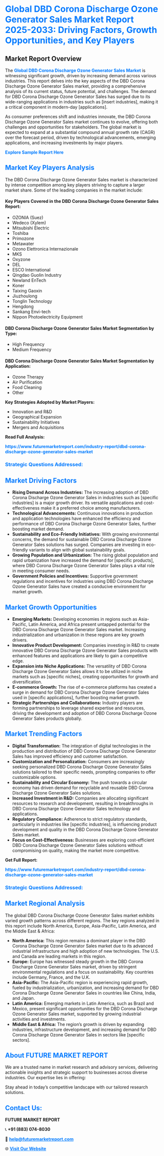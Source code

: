 <h1 style="color: #007BFF;">Global DBD Corona Discharge Ozone Generator Sales Market Report 2025-2033: Driving Factors, Growth Opportunities, and Key Players</h1>

<section id="overview">
<h2>Market Report Overview</h2>
<p>The <a href="https://www.futuremarketreport.com/industry-report/dbd-corona-discharge-ozone-generator-sales-market" style="color: #007BFF; text-decoration: none;"><strong>Global DBD Corona Discharge Ozone Generator Sales Market</strong></a> is witnessing significant growth, driven by increasing demand across various industries. This report delves into the key aspects of the DBD Corona Discharge Ozone Generator Sales market, providing a comprehensive analysis of its current status, future potential, and challenges. The demand for DBD Corona Discharge Ozone Generator Sales has surged due to its wide-ranging applications in industries such as [insert industries], making it a critical component in modern-day [applications].</p>
<p>As consumer preferences shift and industries innovate, the DBD Corona Discharge Ozone Generator Sales market continues to evolve, offering both challenges and opportunities for stakeholders. The global market is expected to expand at a substantial compound annual growth rate (CAGR) over the forecast period, driven by technological advancements, emerging applications, and increasing investments by major players.</p>
</section>

<section id="overview">
<p><a href="https://www.futuremarketreport.com/request-sample/reportId=108945" style="color: #007BFF; text-decoration: none;"><strong>Explore Sample Report Here</strong></a></p>
</section>

<section id="key-players">
<h2 style="color: #007BFF;">Market Key Players Analysis</h2>
<p>The DBD Corona Discharge Ozone Generator Sales market is characterized by intense competition among key players striving to capture a larger market share. Some of the leading companies in the market include:</p>
<h4>Key Players Covered in the DBD Corona Discharge Ozone Generator Sales Report:</h4>
<ul><li>OZONIA (Suez)</li><li>Wedeco (Xylem)</li><li>Mitsubishi Electric</li><li>Toshiba</li><li>Primozone</li><li>Metawater</li><li>Ozono Elettronica Internazionale</li><li>MKS</li><li>Oxyzone</li><li>DEL</li><li>ESCO lnternational</li><li>Qingdao Guolin Industry</li><li>Newland EnTech</li><li>Koner</li><li>Taixing Gaoxin</li><li>Jiuzhoulong</li><li>Tonglin Technology</li><li>Hengdong</li><li>Sankang Envi-tech</li><li>Nippon Photoelectricity Equipment</li></ul>
<h4>DBD Corona Discharge Ozone Generator Sales Market Segmentation by Type:</h4>
<ul><li>High Frequency</li><li>Medium Frequency</li></ul>

<h4>DBD Corona Discharge Ozone Generator Sales Market Segmentation by Application:</h4>
<ul><li>Ozone Therapy</li><li>Air Purification</li><li>Food Cleaning</li><li>Other</li></ul>
<p><strong>Key Strategies Adopted by Market Players:</strong></p>
<ul>
<li>Innovation and R&D</li>
<li>Geographical Expansion</li>
<li>Sustainability Initiatives</li>
<li>Mergers and Acquisitions</li>
</ul>
</section>

<section>
<p><strong>Read Full Analysis: </strong></p><a href="https://www.futuremarketreport.com/industry-report/dbd-corona-discharge-ozone-generator-sales-market" style="color: #007BFF; text-decoration: none;"><strong>https://www.futuremarketreport.com/industry-report/dbd-corona-discharge-ozone-generator-sales-market</strong></a>
<h3 style="color: #007BFF;">Strategic Questions Addressed:</h3>
</section>

<section id="driving-factors">
<h2 style="color: #007BFF;">Market Driving Factors</h2>
<ul>
<li><strong>Rising Demand Across Industries:</strong> The increasing adoption of DBD Corona Discharge Ozone Generator Sales in industries such as [specific industries] is a major growth driver. Its versatile applications and cost-effectiveness make it a preferred choice among manufacturers.</li>
<li><strong>Technological Advancements:</strong> Continuous innovations in production and application technologies have enhanced the efficiency and performance of DBD Corona Discharge Ozone Generator Sales, further boosting market demand.</li>
<li><strong>Sustainability and Eco-Friendly Initiatives:</strong> With growing environmental concerns, the demand for sustainable DBD Corona Discharge Ozone Generator Sales solutions has surged. Companies are investing in eco-friendly variants to align with global sustainability goals.</li>
<li><strong>Growing Population and Urbanization:</strong> The rising global population and rapid urbanization have increased the demand for [specific products], where DBD Corona Discharge Ozone Generator Sales plays a vital role in meeting consumer needs.</li>
<li><strong>Government Policies and Incentives:</strong> Supportive government regulations and incentives for industries using DBD Corona Discharge Ozone Generator Sales have created a conducive environment for market growth.</li>
</ul>
</section>

<section id="growth-opportunities">
<h2 style="color: #007BFF;">Market Growth Opportunities</h2>
<ul>
<li><strong>Emerging Markets:</strong> Developing economies in regions such as Asia-Pacific, Latin America, and Africa present untapped potential for the DBD Corona Discharge Ozone Generator Sales market. Increasing industrialization and urbanization in these regions are key growth drivers.</li>
<li><strong>Innovative Product Development:</strong> Companies investing in R&D to create innovative DBD Corona Discharge Ozone Generator Sales products with enhanced features and applications are likely to gain a competitive edge.</li>
<li><strong>Expansion into Niche Applications:</strong> The versatility of DBD Corona Discharge Ozone Generator Sales allows it to be utilized in niche markets such as [specific niches], creating opportunities for growth and diversification.</li>
<li><strong>E-commerce Growth:</strong> The rise of e-commerce platforms has created a surge in demand for DBD Corona Discharge Ozone Generator Sales used in [specific applications], further boosting market growth.</li>
<li><strong>Strategic Partnerships and Collaborations:</strong> Industry players are forming partnerships to leverage shared expertise and resources, driving the development and adoption of DBD Corona Discharge Ozone Generator Sales products globally.</li>
</ul>
</section>

<section id="trending-factors">
<h2 style="color: #007BFF;">Market Trending Factors</h2>
<ul>
<li><strong>Digital Transformation:</strong> The integration of digital technologies in the production and distribution of DBD Corona Discharge Ozone Generator Sales has improved efficiency and customer satisfaction.</li>
<li><strong>Customization and Personalization:</strong> Consumers are increasingly seeking personalized DBD Corona Discharge Ozone Generator Sales solutions tailored to their specific needs, prompting companies to offer customizable options.</li>
<li><strong>Sustainability and Circular Economy:</strong> The push towards a circular economy has driven demand for recyclable and reusable DBD Corona Discharge Ozone Generator Sales solutions.</li>
<li><strong>Increased Investment in R&D:</strong> Companies are allocating significant resources to research and development, resulting in breakthroughs in DBD Corona Discharge Ozone Generator Sales technology and applications.</li>
<li><strong>Regulatory Compliance:</strong> Adherence to strict regulatory standards, particularly in industries like [specific industries], is influencing product development and quality in the DBD Corona Discharge Ozone Generator Sales market.</li>
<li><strong>Focus on Cost-Effectiveness:</strong> Businesses are exploring cost-efficient DBD Corona Discharge Ozone Generator Sales solutions without compromising on quality, making the market more competitive.</li>
</ul>
</section>

<section>
<p><strong>Get Full Report: </strong></p><a href="https://www.futuremarketreport.com/industry-report/dbd-corona-discharge-ozone-generator-sales-market" style="color: #007BFF; text-decoration: none;"><strong>https://www.futuremarketreport.com/industry-report/dbd-corona-discharge-ozone-generator-sales-market</strong></a>
<h3 style="color: #007BFF;">Strategic Questions Addressed:</h3>
</section>


<section id="regional-analysis">
<h2 style="color: #007BFF;">Market Regional Analysis</h2>
<p>The global DBD Corona Discharge Ozone Generator Sales market exhibits varied growth patterns across different regions. The key regions analyzed in this report include North America, Europe, Asia-Pacific, Latin America, and the Middle East & Africa:</p>
<ul>
<li><strong>North America:</strong> This region remains a dominant player in the DBD Corona Discharge Ozone Generator Sales market due to its advanced industrial infrastructure and high adoption of new technologies. The U.S. and Canada are leading markets in this region.</li>
<li><strong>Europe:</strong> Europe has witnessed steady growth in the DBD Corona Discharge Ozone Generator Sales market, driven by stringent environmental regulations and a focus on sustainability. Key countries include Germany, France, and the U.K.</li>
<li><strong>Asia-Pacific:</strong> The Asia-Pacific region is experiencing rapid growth, fueled by industrialization, urbanization, and increasing demand for DBD Corona Discharge Ozone Generator Sales in countries like China, India, and Japan.</li>
<li><strong>Latin America:</strong> Emerging markets in Latin America, such as Brazil and Mexico, present significant opportunities for the DBD Corona Discharge Ozone Generator Sales market, supported by growing industrial activities and investments.</li>
<li><strong>Middle East & Africa:</strong> The region’s growth is driven by expanding industries, infrastructure development, and increasing demand for DBD Corona Discharge Ozone Generator Sales in sectors like [specific sectors].</li>
</ul>
</section>

<footer>
<h2 style="color: #007BFF;">About FUTURE MARKET REPORT</h2>
<p>We are a trusted name in market research and advisory services, delivering actionable insights and strategic support to businesses across diverse industries. Our expertise lies in offering:</p>

<p>Stay ahead in today’s competitive landscape with our tailored research solutions.</p>

<h2 style="color: #007BFF;">Contact Us:</h2>
<p><strong>FUTURE MARKET REPORT</strong></p>
<p>📞 <strong>+91 (883) 074-8030</strong></p>
<p>📧 <strong><a href="mailto:help@futuremarketreport.com" style="color: #007BFF;">help@futuremarketreport.com</a></strong></p>
<p>🌐 <strong><a href="https://www.futuremarketreport.com/" style="color: #007BFF;">Visit Our Website</a></strong></p>
</footer>